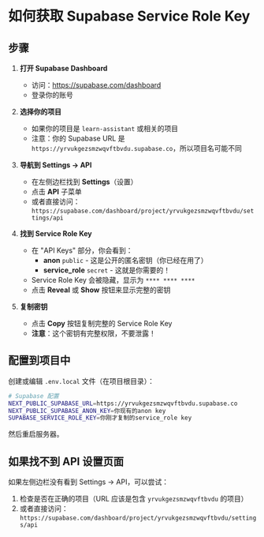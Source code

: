 # 如何获取 Supabase Service Role Key

## 步骤

1. **打开 Supabase Dashboard**
   - 访问：https://supabase.com/dashboard
   - 登录你的账号

2. **选择你的项目**
   - 如果你的项目是 `learn-assistant` 或相关的项目
   - 注意：你的 Supabase URL 是 `https://yrvukgezsmzwqvftbvdu.supabase.co`，所以项目名可能不同

3. **导航到 Settings → API**
   - 在左侧边栏找到 **Settings**（设置）
   - 点击 **API** 子菜单
   - 或者直接访问：`https://supabase.com/dashboard/project/yrvukgezsmzwqvftbvdu/settings/api`

4. **找到 Service Role Key**
   - 在 "API Keys" 部分，你会看到：
     - **anon** `public` - 这是公开的匿名密钥（你已经在用了）
     - **service_role** `secret` - 这就是你需要的！
   - Service Role Key 会被隐藏，显示为 `**** **** ****`
   - 点击 **Reveal** 或 **Show** 按钮来显示完整的密钥

5. **复制密钥**
   - 点击 **Copy** 按钮复制完整的 Service Role Key
   - **注意**：这个密钥有完整权限，不要泄露！

## 配置到项目中

创建或编辑 `.env.local` 文件（在项目根目录）：

```bash
# Supabase 配置
NEXT_PUBLIC_SUPABASE_URL=https://yrvukgezsmzwqvftbvdu.supabase.co
NEXT_PUBLIC_SUPABASE_ANON_KEY=你现有的anon key
SUPABASE_SERVICE_ROLE_KEY=你刚才复制的service_role key
```

然后重启服务器。

## 如果找不到 API 设置页面

如果左侧边栏没有看到 Settings → API，可以尝试：
1. 检查是否在正确的项目（URL 应该是包含 `yrvukgezsmzwqvftbvdu` 的项目）
2. 或者直接访问：`https://supabase.com/dashboard/project/yrvukgezsmzwqvftbvdu/settings/api`

